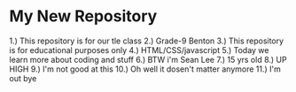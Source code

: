 # My New Repository
1.) This repository is for our tle class
2.) Grade-9 Benton
3.) This repository is for educational purposes only
4.) HTML/CSS/javascript
5.) Today we learn more about coding and stuff
6.) BTW i'm Sean Lee
7.) 15 yrs old
8.) UP HIGH
9.) I'm not good at this
10.) Oh well it dosen't matter anymore
11.) I'm out bye
